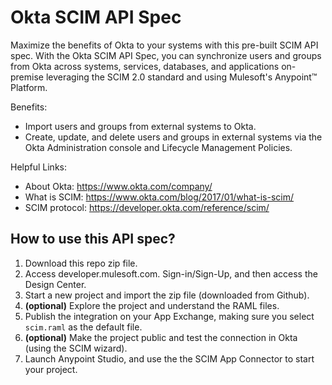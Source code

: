 # Okta SCIM API Spec

Maximize the benefits of Okta to your systems with this pre-built SCIM API spec. With the Okta SCIM API Spec, you can synchronize users and groups from Okta across systems, services, databases, and applications on-premise leveraging the SCIM 2.0 standard and using Mulesoft's Anypoint™ Platform.

Benefits:
- Import users and groups from external systems to Okta. 
- Create, update, and delete users and groups in external systems via the Okta Administration console and Lifecycle Management Policies.


Helpful Links:

- About Okta: https://www.okta.com/company/
- What is SCIM: https://www.okta.com/blog/2017/01/what-is-scim/
- SCIM protocol: https://developer.okta.com/reference/scim/


## How to use this API spec?

1. Download this repo zip file.
2. Access developer.mulesoft.com. Sign-in/Sign-Up, and then access the Design Center.
3. Start a new project and import the zip file (downloaded from Github).
4. **(optional)** Explore the project and understand the RAML files.
5. Publish the integration on your App Exchange, making sure you select `scim.raml` as the default file.
6. **(optional)** Make the project public and test the connection in Okta (using the SCIM wizard).
7. Launch Anypoint Studio, and use the the SCIM App Connector to start your project.
